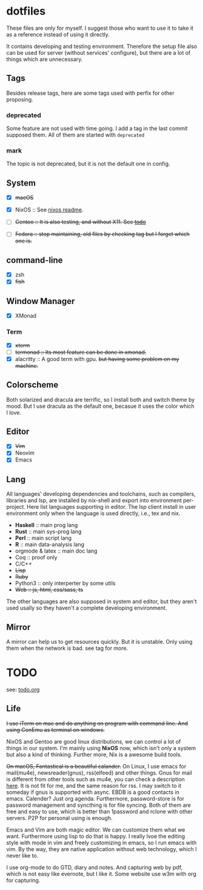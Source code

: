 # dotfiles

These files are only for myself. I suggest those who want to use it to take
it as a reference instead of using it directly.

It contains developing and testing environment. Therefore the setup file
also can be used for server (without services' configure), but there are a lot
of things which are unnecessary.

## Tags

Besides release tags, here are some tags used with perfix for other proposing.

### deprecated 

Some feature are not used with time going. I add a tag in the last commit
supposed them. All of them are started with `deprecated`

### mark

The topic is not deprecated, but it is not the default one in config.

## System

- [x] ~~macOS~~

- [x] NixOS :: See [nixos readme](./etc/nixos/readme.md).

- [ ] ~~Gentoo :: It is also testing, and without X11. See [todo](#todo)~~

- [ ] ~~Fedora :: stop maintaining, old files by checking tag but I forget which one is.~~

## command-line

- [x] zsh
- [x] ~~fish~~

## Window Manager

- [x] XMonad

### Term

- [X] ~~xterm~~
- [ ] ~~termonad :: Its most feature can be done in xmonad.~~
- [X] alacritty :: A good term with gpu. ~~but having some problem on my machine.~~

## Colorscheme

Both solarized and dracula are terrific, so I install both and switch theme by
mood. But I use dracula as the default one, becasue it uses the color which I
love.

## Editor

- [x] ~~Vim~~
- [x] Neovim
- [x] Emacs

## Lang

All languages' developing dependencies and toolchains, such as compilers,
libraries and lsp, are installed by nix-shell and export into environment
per-project. Here list languages supporting in editor. The lsp client install
in user environment only when the language is used directly, i.e., tex and nix.


- **Haskell** :: main prog lang
- **Rust** :: main sys-prog lang
- **Perl** :: main script lang
- **R** :: main data-analysis lang
- orgmode & latex :: main doc lang
- Coq :: proof only
- C/C++ 
- ~~Lisp~~
- ~~Ruby~~
- Python3 :: only interperter by some utils
- ~~Web :: js, html, css/sass, ts~~

The other languages are also supposed in system and editor, but they aren't used
usally so they haven't a complete developing environment.

## Mirror

A mirror can help us to get resources quickly. But it is unstable. Only using
them when the network is bad. see tag for more.

# TODO

see: [todo.org](todo.org)

## Life

~~I use iTerm on mac and do anything on program with command line. And using
ConEmu as terminal on windows.~~

NixOS and Gentoo are good linux distributions, we can control a lot of
things in our system. I'm mainly using **NixOS** now, which isn't only a system
but also a kind of thinking. Further more, Nix is a awesome build tools.

~~On macOS, Fantastical is a beautiful calander.~~ 
On Linux, I use emacs for mail(mu4e), newsreader(gnus), rss(elfeed)
and other things. Gnus for mail is different from other tools such as 
mu4e, you can check a description
[here](https://www.gnu.org/software/emacs/manual/html_node/gnus/Mail-in-a-Newsreader.html#Mail-in-a-Newsreader). It
is not fit for me, and the same reason for rss. I may switch to it someday if
gnus is supported with async. EBDB is a good contacts in emacs. Calender? Just
org agenda. Furthermore, password-store is for password management and syncthing
is for file syncing. Both of them are free and easy to use, which is better than
1password and rclone with other servers. P2P for personal using is enough.

Emacs and Vim are both magic editor. We can customize them what we
want. Furthermore using lisp to do that is happy. I really lvoe the editing
style with mode in vim and freely customizing in emacs, so I run emacs with
vim. By the way, they are native application without web technology, which I
never like to.

I use org-mode to do GTD, diary and notes. And capturing web by pdf, which is
not easy like evernote, but I like it. Some website use w3m with org for
capturing. 
